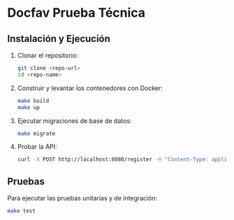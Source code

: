 # Docfav Prueba Técnica

## Instalación y Ejecución
1. Clonar el repositorio:
   ```sh
   git clone <repo-url>
   cd <repo-name>
   ```
2. Construir y levantar los contenedores con Docker:
   ```sh
   make build
   make up
   ```
3. Ejecutar migraciones de base de datos:
   ```sh
   make migrate
   ```
4. Probar la API:
   ```sh
   curl -X POST http://localhost:8080/register -H "Content-Type: application/json" -d '{"name": "John Doe", "email": "john@example.com", "password": "SecurePass123!"}'
   ```

## Pruebas
Para ejecutar las pruebas unitarias y de integración:
```sh
make test
